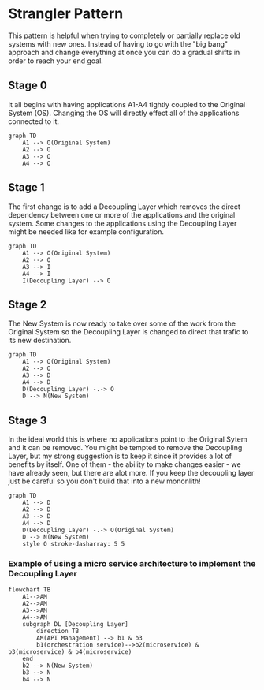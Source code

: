 <!--
``` mermaid
```
-->

# Strangler Pattern
This pattern is helpful when trying to completely or partially replace old systems with new ones. Instead of having to go with the "big bang" approach and change everything at once you can do a gradual shifts in order to reach your end goal.

## Stage 0
It all begins with having applications A1-A4 tightly coupled to the Original System (OS). Changing the OS will directly effect all of the applications connected to it.

``` mermaid
graph TD
    A1 --> O(Original System)
    A2 --> O
    A3 --> O
    A4 --> O
```

## Stage 1
The first change is to add a Decoupling Layer which removes the direct dependency between one or more of the applications and the original system. Some changes to the applications using the Decoupling Layer might be needed like for example configuration.

``` mermaid
graph TD
    A1 --> O(Original System)
    A2 --> O
    A3 --> I
    A4 --> I
    I(Decoupling Layer) --> O
```

## Stage 2
The New System is now ready to take over some of the work from the Original System so the Decoupling Layer is changed to direct that trafic to its new destination.

``` mermaid
graph TD
    A1 --> O(Original System)
    A2 --> O
    A3 --> D
    A4 --> D
    D(Decoupling Layer) -.-> O
    D --> N(New System)
```

## Stage 3
In the ideal world this is where no applications point to the Original Sytem and it can be removed. You might be tempted to remove the Decoupling Layer, but my strong suggestion is to keep it since it provides a lot of benefits by itself. One of them - the ability to make changes easier - we have already seen, but there are alot more. If you keep the decoupling layer just be careful so you don't build that into a new mononlith!

``` mermaid
graph TD
    A1 --> D
    A2 --> D
    A3 --> D
    A4 --> D
    D(Decoupling Layer) -.-> O(Original System)
    D --> N(New System)
    style O stroke-dasharray: 5 5
```

### Example of using a micro service architecture to implement the Decoupling Layer
``` mermaid
flowchart TB
    A1-->AM
    A2-->AM
    A3-->AM
    A4-->AM
    subgraph DL [Decoupling Layer]
        direction TB
        AM(API Management) --> b1 & b3
        b1(orchestration service)-->b2(microservice) & b3(microservice) & b4(microservice)
    end
    b2 --> N(New System)
    b3 --> N
    b4 --> N
```
